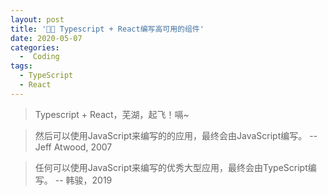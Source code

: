 ```yaml
---
layout: post
title: '🐱‍🏍 Typescript + React编写高可用的组件'
date: 2020-05-07
categories:
  -  Coding
tags:
  - TypeScript
  - React
---
```

>Typescript + React，芜湖，起飞！嗝~

>然后可以使用JavaScript来编写的的应用，最终会由JavaScript编写。 -- Jeff Atwood, 2007

>任何可以使用JavaScript来编写的优秀大型应用，最终会由TypeScript编写。 -- 韩骏，2019
